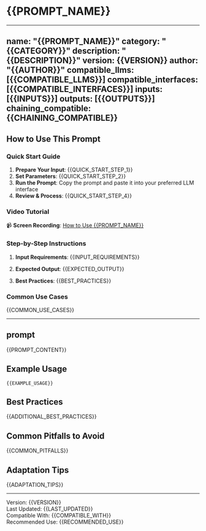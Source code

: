 # {{PROMPT_NAME}}

---
name: "{{PROMPT_NAME}}"
category: "{{CATEGORY}}"
description: "{{DESCRIPTION}}"
version: {{VERSION}}
author: "{{AUTHOR}}"
compatible_llms: [{{COMPATIBLE_LLMS}}]
compatible_interfaces: [{{COMPATIBLE_INTERFACES}}]
inputs: [{{INPUTS}}]
outputs: [{{OUTPUTS}}]
chaining_compatible: {{CHAINING_COMPATIBLE}}
---

## How to Use This Prompt

### Quick Start Guide
1. **Prepare Your Input**: {{QUICK_START_STEP_1}}
2. **Set Parameters**: {{QUICK_START_STEP_2}}
3. **Run the Prompt**: Copy the prompt and paste it into your preferred LLM interface
4. **Review & Process**: {{QUICK_START_STEP_4}}

### Video Tutorial
📹 **Screen Recording**: [How to Use {{PROMPT_NAME}}]({{VIDEO_TUTORIAL_URL}})

### Step-by-Step Instructions
1. **Input Requirements**:
   {{INPUT_REQUIREMENTS}}
   
2. **Expected Output**:
   {{EXPECTED_OUTPUT}}

3. **Best Practices**:
   {{BEST_PRACTICES}}

### Common Use Cases
{{COMMON_USE_CASES}}

---

## prompt

{{PROMPT_CONTENT}}

<!-- END PROMPT -->

## Example Usage
```
{{EXAMPLE_USAGE}}
```

## Best Practices
{{ADDITIONAL_BEST_PRACTICES}}

## Common Pitfalls to Avoid
{{COMMON_PITFALLS}}

## Adaptation Tips
{{ADAPTATION_TIPS}}

---
Version: {{VERSION}}  
Last Updated: {{LAST_UPDATED}}  
Compatible With: {{COMPATIBLE_WITH}}  
Recommended Use: {{RECOMMENDED_USE}}
